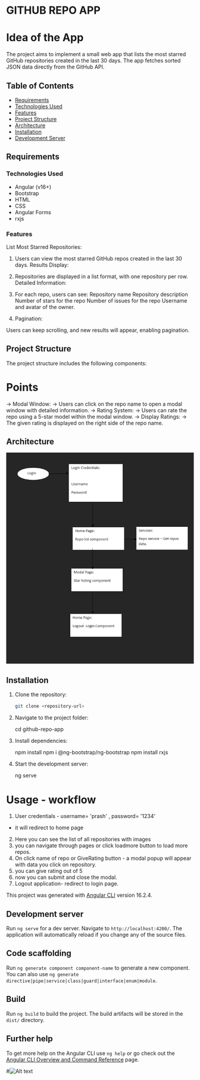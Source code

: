 
# GITHUB REPO APP

# Idea of the App

The project aims to implement a small web app that lists the most starred GitHub repositories created in the last 30 days. The app fetches sorted JSON data directly from the GitHub API.
## Table of Contents

- [Requirements](https://github.com/prasanth557/github-repo-app#Requirements)
- [Technologies Used](https://github.com/prasanth557/github-repo-app#technologies-used)
- [Features](https://github.com/prasanth557/github-repo-app#features)
- [Project Structure](https://github.com/prasanth557/github-repo-app#project-structure)
- [Architecture](https://github.com/prasanth557/github-repo-app#architecture)
- [Installation](https://github.com/prasanth557/github-repo-app#installation)
- [Development Server](https://github.com/prasanth557/github-repo-app#development-server)

## Requirements

### Technologies Used
- Angular (v16+)
- Bootstrap
- HTML
- CSS
- Angular Forms
- rxjs

### Features
List Most Starred Repositories:

1. Users can view the most starred GitHub repos created in the last 30 days.
Results Display:

2. Repositories are displayed in a list format, with one repository per row.
Detailed Information:

3. For each repo, users can see:
Repository name
Repository description
Number of stars for the repo
Number of issues for the repo
Username and avatar of the owner.

4. Pagination:

Users can keep scrolling, and new results will appear, enabling pagination.

## Project Structure

The project structure includes the following components:

# Points
-> Modal Window:
-> Users can click on the repo name to open a modal window with detailed information.
-> Rating System:
-> Users can rate the repo using a 5-star model within the modal window.
-> Display Ratings:
-> The given rating is displayed on the right side of the repo name.

## Architecture

![Architecture](https://github.com/prasanth557/github-repo-app/blob/main/readme_img/repoapp_image.png)

## Installation

1. Clone the repository:

   ```bash
   git clone <repository-url>

2. Navigate to the project folder:

   cd github-repo-app

3. Install dependencies:
   
   npm install
   npm i @ng-bootstrap/ng-bootstrap
   npm install rxjs
   
4. Start the development server:

   ng serve

# Usage - workflow

1. User credentials - username= 'prash' , password= '1234'
  - it will redirect to home page
2. Here you can see the list of all repositories with images
3. you can navigate through pages or click loadmore button to load more repos.
4. On click name of repo or GiveRating button - a modal popup will appear with data you click on repository.
5. you can give rating out of 5
6. now you can submit and close the modal.
7. Logout application- redirect to login page.

This project was generated with [Angular CLI](https://github.com/angular/angular-cli) version 16.2.4.

## Development server

Run `ng serve` for a dev server. Navigate to `http://localhost:4200/`. The application will automatically reload if you change any of the source files.

## Code scaffolding

Run `ng generate component component-name` to generate a new component. You can also use `ng generate directive|pipe|service|class|guard|interface|enum|module`.

## Build

Run `ng build` to build the project. The build artifacts will be stored in the `dist/` directory.

## Further help

To get more help on the Angular CLI use `ng help` or go check out the [Angular CLI Overview and Command Reference](https://angular.io/cli) page.


#![Alt text](image.png)

